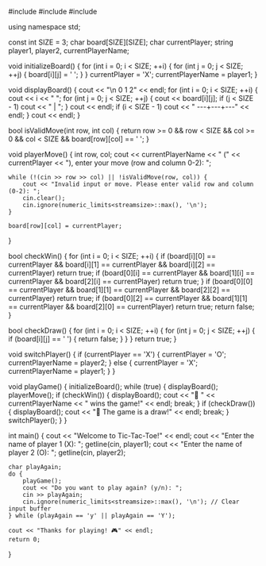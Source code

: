 #include <iostream>
#include <string>
#include <limits>

using namespace std;

const int SIZE = 3;
char board[SIZE][SIZE];
char currentPlayer;
string player1, player2, currentPlayerName;

void initializeBoard() {
    for (int i = 0; i < SIZE; ++i) {
        for (int j = 0; j < SIZE; ++j) {
            board[i][j] = ' ';
        }
    }
    currentPlayer = 'X';
    currentPlayerName = player1;
}

void displayBoard() {
    cout << "\n   0   1   2" << endl;
    for (int i = 0; i < SIZE; ++i) {
        cout << i << "  ";
        for (int j = 0; j < SIZE; ++j) {
            cout << board[i][j];
            if (j < SIZE - 1) cout << " | ";
        }
        cout << endl;
        if (i < SIZE - 1) cout << "  ---+---+---" << endl;
    }
    cout << endl;
}

bool isValidMove(int row, int col) {
    return row >= 0 && row < SIZE && col >= 0 && col < SIZE && board[row][col] == ' ';
}

void playerMove() {
    int row, col;
    cout << currentPlayerName << " (" << currentPlayer << "), enter your move (row and column 0-2): ";

    while (!(cin >> row >> col) || !isValidMove(row, col)) {
        cout << "Invalid input or move. Please enter valid row and column (0-2): ";
        cin.clear();
        cin.ignore(numeric_limits<streamsize>::max(), '\n');
    }

    board[row][col] = currentPlayer;
}

bool checkWin() {
    for (int i = 0; i < SIZE; ++i) {
        if (board[i][0] == currentPlayer && board[i][1] == currentPlayer && board[i][2] == currentPlayer)
            return true;
        if (board[0][i] == currentPlayer && board[1][i] == currentPlayer && board[2][i] == currentPlayer)
            return true;
    }
    if (board[0][0] == currentPlayer && board[1][1] == currentPlayer && board[2][2] == currentPlayer)
        return true;
    if (board[0][2] == currentPlayer && board[1][1] == currentPlayer && board[2][0] == currentPlayer)
        return true;
    return false;
}

bool checkDraw() {
    for (int i = 0; i < SIZE; ++i) {
        for (int j = 0; j < SIZE; ++j) {
            if (board[i][j] == ' ') {
                return false;
            }
        }
    }
    return true;
}

void switchPlayer() {
    if (currentPlayer == 'X') {
        currentPlayer = 'O';
        currentPlayerName = player2;
    } else {
        currentPlayer = 'X';
        currentPlayerName = player1;
    }
}

void playGame() {
    initializeBoard();
    while (true) {
        displayBoard();
        playerMove();
        if (checkWin()) {
            displayBoard();
            cout << "🎉 " << currentPlayerName << " wins the game!" << endl;
            break;
        }
        if (checkDraw()) {
            displayBoard();
            cout << "🤝 The game is a draw!" << endl;
            break;
        }
        switchPlayer();
    }
}

int main() {
    cout << "Welcome to Tic-Tac-Toe!" << endl;
    cout << "Enter the name of player 1 (X): ";
    getline(cin, player1);
    cout << "Enter the name of player 2 (O): ";
    getline(cin, player2);

    char playAgain;
    do {
        playGame();
        cout << "Do you want to play again? (y/n): ";
        cin >> playAgain;
        cin.ignore(numeric_limits<streamsize>::max(), '\n'); // Clear input buffer
    } while (playAgain == 'y' || playAgain == 'Y');

    cout << "Thanks for playing! 🎮" << endl;
    return 0;
}
